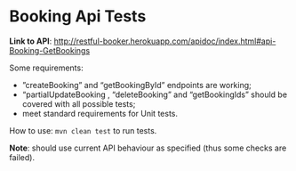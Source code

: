# Booking Api Tests

**Link to API**: 
http://restful-booker.herokuapp.com/apidoc/index.html#api-Booking-GetBookings 


Some requirements:
* ”createBooking” and “getBookingById” endpoints are working;
* “partialUpdateBooking , “deleteBooking” and “getBookingIds” should be covered with all possible tests;
* meet standard requirements for Unit tests.


How to use:
```mvn clean test``` to run tests.


**Note**: should use current API behaviour as specified (thus some checks are failed).
